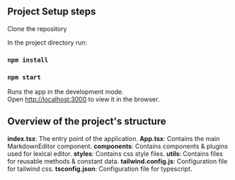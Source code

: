 ## Project Setup steps

Clone the repository

In the project directory run:

### `npm install`

### `npm start`

Runs the app in the development mode.\
Open [http://localhost:3000](http://localhost:3000) to view it in the browser.

## Overview of the project's structure

**index.tsx**: The entry point of the application.
**App.tsx**: Contains the main MarkdownEditor component.
**components**: Contains components & plugins used for lexical editor.
**styles**: Contains css style files.
**utils**: Contains files for reusable methods & constant data.
**tailwind.config.js**: Configuration file for tailwind css.
**tsconfig.json**: Configuration file for typescript.
